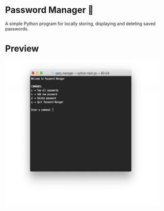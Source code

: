 # Password Manager 🔐
A simple Python program for locally storing, displaying and deleting saved passwords. 

# Preview
<img src="cover.png" height="480">
